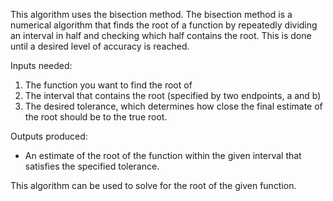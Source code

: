 This algorithm uses the bisection method. The bisection method is a numerical algorithm that finds the root of a function by repeatedly dividing an interval in half and checking which half contains the root. This is done until a desired level of accuracy is reached.

Inputs needed:
1. The function you want to find the root of
2. The interval that contains the root (specified by two endpoints, a and b)
3. The desired tolerance, which determines how close the final estimate of the root should be to the true root.

Outputs produced:
- An estimate of the root of the function within the given interval that satisfies the specified tolerance.

This algorithm can be used to solve for the root of the given function.
